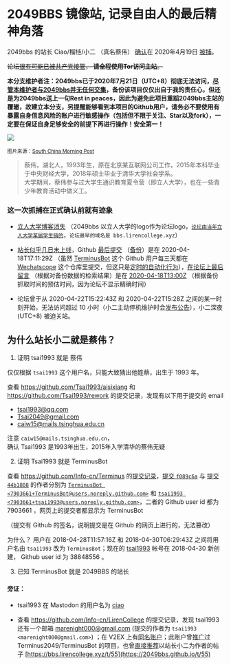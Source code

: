 
# 2049BBS 镜像站, 记录自由人的最后精神角落

2049bbs 的站长 Ciao/榴梿/小二 （真名蔡伟） [确认](https://www.scmp.com/news/china/politics/article/3081569/chinese-activists-detained-after-sharing-censored-coronavirus)在 2020年4月19日 [被捕](https://twitter.com/southern_idiot/status/1253970069756850179)。

~~论坛[很有可能已被共产党接管](https://2049bbs.github.io/t/4544)， **请全程使用Tor访问主站**。~~

**本分支维护者注：2049bbs已于2020年7月21日（UTC+8）彻底无法访问，[尽管本维护者与2049bbs并无任何交集](https://www.mohu.rocks/article/item_id-19846)，备份该项目仅仅出自于我的责任心，但还是为2049bbs送上一句Rest in peaces，因此为避免此项目重蹈2049bbs主站的覆辙，故建立本分支，另提醒能够看到本项目的Github用户，请务必不要使用有暴露自身信息风险的账户进行敏感操作（包括但不限于关注、Star以及fork），一定要在保证自身足够安全的前提下再进行操作！安全第一！**



![](https://cdn.i-scmp.com/sites/default/files/d8/images/methode/2020/04/25/ec9e9fda-86fa-11ea-8863-2139a14b0dea_image_hires_222451.JPG)

<small>图片来源：[South China Morning Post](https://www.scmp.com/news/china/politics/article/3081569/chinese-activists-detained-after-sharing-censored-coronavirus)</small>

> 蔡伟，湖北人，1993年生，原在北京某互联网公司工作，2015年本科毕业于中央财经大学，2018年硕士毕业于清华大学社会学系。  
> 大学期间，蔡伟参与过大学生通识教育夏令营（即立人大学），也在一些青少年教育活动中做义工。

### 这一次抓捕在正式确认前就有迹象

* [立人大学博客消失](https://2049bbs.github.io/t/4421)
  （2049bbs 以立人大学的logo作为论坛logo，[`论坛由当年立人大学某届学生搞的`](https://2049bbs.github.io/t/702)，`论坛最早的域名是 bbs.lirencollege.xyz`）

* [站长似乎几日未上线](https://2049bbs.github.io/t/4421)，Github [最后提交](https://github.com/Terminus2049/2049bbs) （[备份](https://github.com/backup53/2049bbs)）是在 2020-04-18T17:11:29Z （虽然 [TerminusBot](https://github.com/TerminusBot) 这个 Github 用户每三天都在 [Wechatscope](https://github.com/Terminus2049/Wechatscope) 这个仓库里提交，但这只是[定时的自动化行为](https://github.com/Terminus2049/Wechatscope/commits/master)），[在论坛上最后留言](https://2049bbs.github.io/t/4421) （根据对备份数据的检索结果）是在 [2020-04-18T13:00Z](_posts/2020-04-18-4421.md) （根据备份抓取时间的预估时间，因为论坛不显示精确时间）

* 论坛曾于从 2020-04-22T15:22:43Z 和 2020-04-22T15:28Z 之间的某一时刻开始，无法访问超过 10 小时（小二主动停机维护时会[发布公告](https://2049bbs.github.io/t/4019)），小二深夜 (UTC+8) 被迫关站。

## 为什么站长小二就是蔡伟？

1. 证明 tsai1993 就是 蔡伟

仅仅根据 `tsai1993` 这个用户名，只能大致猜出他姓蔡，出生于 1993 年。

查看 https://github.com/Tsai1993/aisixiang 和 https://github.com/Tsai1993/rework 的提交记录，发现有以下用于提交的 email

* tsai1993@qq.com
* Tsai2049@gmail.com
* caiw15@mails.tsinghua.edu.cn

注意 `caiw15@mails.tsinghua.edu.cn`，  
确认 Tsai1993 是1993年出生，2015年入学清华的蔡伟无疑

2. 证明 Tsai1993 就是 TerminusBot

查看 https://github.com/Info-cn/Terminus 的[提交记录](https://github.com/Info-cn/Terminus/commits/master)，[提交 `f089c6a`](https://github.com/Info-cn/Terminus/commit/f089c6a0ebe3234ab322ecab852207d59a29560d) 与 [提交 `44b1888`](https://github.com/Info-cn/Terminus/commit/44b1888343c3443790f14fe658c5ad4984fc5056) 的作者分别为 [`TerminusBot <7903661+TerminusBot@users.noreply.github.com>`](https://api.github.com/repos/Info-cn/Terminus/commits/f089c6a0ebe3234ab322ecab852207d59a29560d) 和 [`tsai1993 <7903661+tsai1993@users.noreply.github.com>`](https://api.github.com/repos/Info-cn/Terminus/commits/44b1888343c3443790f14fe658c5ad4984fc5056)，二者的 Github user id 都为 7903661 ，网页上的提交者都显示为 TerminusBot

（提交有 Github 的签名，说明提交是在 Github 的网页上进行的，无法篡改）

为什么？ 用户在 2018-04-28T11:57:16Z 和 2018-04-30T06:29:43Z 之间将用户名由 `tsai1993` 改为 `TerminusBot`；现在的 [tsai1993](https://github.com/Tsai1993?tab=overview&from=2018-04-01&to=2018-04-30) 帐号在 2018-04-30 新创建， Github user id 为 38848556 。

3. 已知 TerminusBot 就是 2049BBS 的站长

#### 旁证：

* tsai1993 在 Mastodon 的用户名为 [ciao](https://mastodon.xyz/@ciao)

* 查看 https://github.com/Info-cn/LirenCollege 的提交记录，发现 tsai1993 还有一个邮箱 marenight000@gmail.com (提交的作者为 `tsai1993 <marenight000@gmail.com>`) ；在 V2EX 上有[同名账户](https://web.archive.org/web/20200426025208/https://www.v2ex.com/member/marenight/replies?p=21)；此账户曾[推广](https://web.archive.org/web/20200426030628/https://www.v2ex.com/member/marenight/replies?p=2)过 Terminus2049/TerminusBot 的项目，也曾[直接推荐](https://web.archive.org/web/20200426033624/https://www.v2ex.com/member/marenight/replies?p=6)以站长小二为作者的帖子 [https://bbs.lirencollege.xyz/t/55](https://2049bbs.github.io/t/55)

